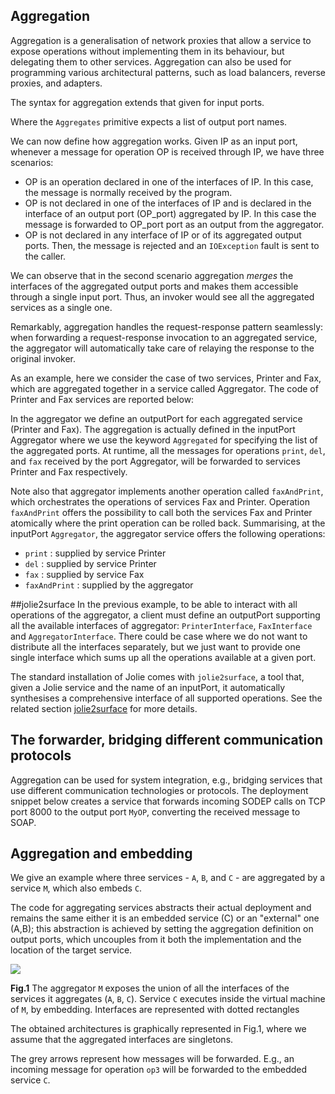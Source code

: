 ## Aggregation

Aggregation is a generalisation of network proxies that allow a service to expose operations without implementing them in its behaviour, but delegating them to other services. Aggregation can also be used for programming various architectural patterns, such as load balancers, reverse proxies, and adapters.

The syntax for aggregation extends that given for input ports.

<div class="syntax" src="syntax_aggregation_1.ol"></div>

Where the `Aggregates` primitive expects a list of output port names.

We can now define how aggregation works. Given IP as an input port, whenever a message for operation OP is received through IP, we have three scenarios:

- OP is an operation declared in one of the interfaces of IP. In this case, the message is normally received by the program.
- OP is not declared in one of the interfaces of IP and is declared in the interface of an output port (OP\_port) aggregated by IP. In this case the message is forwarded to OP\_port port as an output from the aggregator.
- OP is not declared in any interface of IP or of its aggregated output ports. Then, the message is rejected and an `IOException` fault is sent to the caller.

We can observe that in the second scenario aggregation *merges* the interfaces of the aggregated output ports and makes them accessible through a single input port. Thus, an invoker would see all the aggregated services as a single one.

Remarkably, aggregation handles the request-response pattern seamlessly: when forwarding a request-response invocation to an aggregated service, the aggregator will automatically take care of relaying the response to the original invoker.

As an example, here we consider the case of two services, Printer and Fax, which are aggregated together in a service called Aggregator. The code of Printer and Fax services are reported below:

<div class="code" src="aggregation_orchestration_printer_and_fax.ol"></div>

In the aggregator we define an outputPort for each aggregated service (Printer
and Fax). The aggregation is actually defined in the inputPort Aggregator where
we use the keyword `Aggregated` for specifying the list of the aggregated
ports. At runtime, all the messages for operations `print`, `del`, and `fax`
received by the port Aggregator, will be forwarded to services Printer and Fax
respectively.

<div class="code" src="aggregation_orchestration_aggregator.ol"></div>

Note also that aggregator implements another operation called `faxAndPrint`,
which orchestrates the operations of services Fax and Printer. Operation
`faxAndPrint` offers the possibility to call both the services Fax and Printer
atomically where the print operation can be rolled back. Summarising, at the
inputPort `Aggregator`, the aggregator service offers the following operations:
- `print` : supplied by service Printer
- `del`   : supplied by service Printer
- `fax`	  : supplied by service Fax
- `faxAndPrint` : supplied by the aggregator

##jolie2surface
In the previous example, to be able to interact with all operations of the
aggregator, a client must define an outputPort supporting all the available
interfaces of aggregator: `PrinterInterface`, `FaxInterface` and
`AggregatorInterface`. There could be case where we do not want to distribute
all the interfaces separately, but we just want to provide one single interface
which sums up all the operations available at a given port.

The standard installation of Jolie comes with `jolie2surface`, a tool that,
given a Jolie service and the name of an inputPort, it automatically
synthesises a comprehensive interface of all supported operations. See the
related section [jolie2surface](other_tools/jolie2surface.html) for more
details.

## The forwarder, bridging different communication protocols

Aggregation can be used for system integration, e.g., bridging services that use different communication technologies or protocols. The deployment snippet below creates a service that forwards incoming SODEP calls on TCP port 8000 to the output port `MyOP`, converting the received message to SOAP.

<div class="code" src="aggregation_1.ol"></div>

## Aggregation and embedding

We give an example where three services - `A`, `B`, and `C` - are aggregated by a service `M`, which also embeds `C`.

<div class="code" src="aggregation_2.ol"></div>

The code for aggregating services abstracts their actual deployment and remains the same either it is an embedded service (C) or an "external" one (A,B); this abstraction is achieved by setting the aggregation definition on output ports, which uncouples from it both the implementation and the location of the target service.

<div class="doc_image">
	<img src="documentation/architectural_composition/img/aggregation_1.png" />
	<p><b>Fig.1</b> The aggregator <code>M</code> exposes the union of all the interfaces of the services it aggregates (<code>A</code>, <code>B</code>, <code>C</code>). Service <code>C</code> executes inside the virtual machine of <code>M</code>, by embedding. Interfaces are represented with dotted rectangles</p>
</div>

The obtained architectures is graphically represented in Fig.1, where we assume that the aggregated interfaces are singletons.

The grey arrows represent how messages will be forwarded. E.g., an incoming message for operation `op3` will be forwarded to the embedded service `C`.
